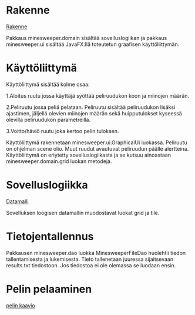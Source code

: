 # Rakenne
[Rakenne](https://github.com/Alluton/miinaharava/blob/master/dokumentaatio/arkkitehtuuri.png)

Pakkaus minesweeper.domain sisältää sovelluslogiikan ja pakkaus minesweeper.ui sisältää JavaFX:llä toteutetun graafisen käyttöliittymän.

# Käyttöliittymä

Käyttöliittymä sisältää kolme osaa: 

1.Aloitus ruutu jossa käyttäjä syöttää peliruudukon koon ja miinojen määrän.

2.Peliruutu jossa peliä pelataan. Peliruutu sisältää peliruudukon lisäksi ajastimen, jäljellä olevien miinojen määrän sekä huipputulokset kyseessä olevilla peliruudukon parametreilla.

3.Voitto/häviö ruutu joka kertoo pelin tuloksen.

Käyttöliittymä rakennetaan minesweeper.ui.GraphicalUi luokassa. Peliruutu on ohjelman scene olio. Muut ruudut avautuvat peliruudun päälle alertteina. Käyttöliittymä on eriytetty sovelluslogiikasta ja se kutsuu ainoastaan minesweeper.domain.grid luokan metodeja.

# Sovelluslogiikka

[Datamalli](https://github.com/Alluton/miinaharava/blob/master/dokumentaatio/datamalli.jpg)

Sovelluksen loogisen datamallin muodostavat luokat grid ja tile.

# Tietojentallennus

Pakkausen minesweeper.dao luokka MinesweeperFileDao huolehtii tiedon tallentamisesta ja lukemisesta. Tieto tallenetaan juuressa sijaitsevaan results.txt tiedostoon. Jos tiedostoa ei ole olemassa se luodaan ensin.

# Pelin pelaaminen

[pelin kaavio](https://github.com/Alluton/miinaharava/blob/master/dokumentaatio/sekvenssikaavio.png)

